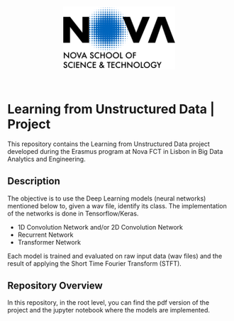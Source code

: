 <p align="center">
  <img width="50%" src="https://github.com/RiccardoGalarducci/Learning-from-Unstructured-Data-project/blob/main/img/logo_nova_fct_en_v.png">
</p>
<br>

# Learning from Unstructured Data | Project

This repository contains the Learning from Unstructured Data project developed during the Erasmus program at Nova FCT in Lisbon in Big Data Analytics and Engineering.

## Description

The objective is to use the Deep Learning models (neural networks) mentioned below to, given a wav file, identify its class. The implementation of the networks is done in Tensorflow/Keras. 

- 1D Convolution Network and/or 2D Convolution Network
- Recurrent Network
- Transformer Network

Each model is trained and evaluated on raw input data (wav files) and the result of applying the Short Time Fourier Transform (STFT).

## Repository Overview

In this repository, in the root level, you can find the pdf version of the project and the jupyter notebook where the models are implemented.
